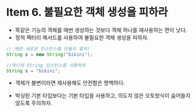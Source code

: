 # Item 6. 불필요한 객체 생성을 피하라

- 똑같은 기능의 객체를 매번 생성하는 것보다 객체 하나를 재사용하는 편이 낫다.
- 정적 팩터리 메서드를 사용하여 불필요한 객체 생성을 피하자.

```java
// 매번 새로운 인스턴스를 만들지 말자!
String s = new String("bikini");

//하나의 String 인스턴스를 사용하자
String s = "bikini";
```
- 객체가 불변이라면 재사용해도 안전함은 명백하다. 

- 박싱된 기본 타입보다는 기본 타입을 사용하고, 의도치 않은 오토방식이 숨어들지 않도록 주의하자. 

